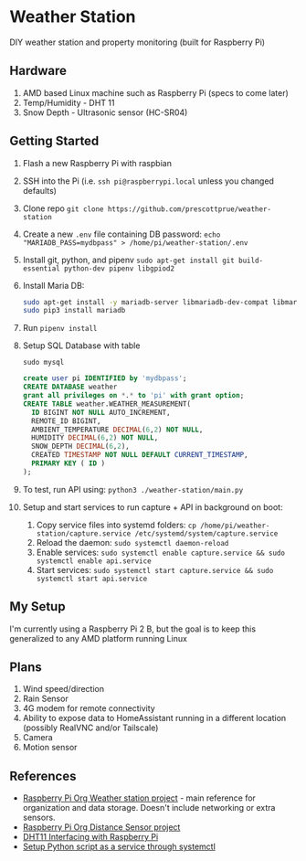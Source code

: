 # Weather Station

DIY weather station and property monitoring (built for Raspberry Pi)

## Hardware

1. AMD based Linux machine such as Raspberry Pi (specs to come later)
1. Temp/Humidity - DHT 11
1. Snow Depth - Ultrasonic sensor (HC-SR04)

## Getting Started

1. Flash a new Raspberry Pi with raspbian
1. SSH into the Pi (i.e. `ssh pi@raspberrypi.local` unless you changed defaults)
1. Clone repo `git clone https://github.com/prescottprue/weather-station`
1. Create a new `.env` file containing DB password: `echo "MARIADB_PASS=mydbpass" > /home/pi/weather-station/.env`
1. Install git, python, and pipenv `sudo apt-get install git build-essential python-dev pipenv libgpiod2`
1. Install Maria DB:
    ```bash
    sudo apt-get install -y mariadb-server libmariadb-dev-compat libmariadb-dev
    sudo pip3 install mariadb
    ```
1. Run `pipenv install`
1. Setup SQL Database with table
    ```
    sudo mysql
    ```

    ```sql
    create user pi IDENTIFIED by 'mydbpass';
    CREATE DATABASE weather
    grant all privileges on *.* to 'pi' with grant option;
    CREATE TABLE weather.WEATHER_MEASUREMENT(
      ID BIGINT NOT NULL AUTO_INCREMENT,
      REMOTE_ID BIGINT,
      AMBIENT_TEMPERATURE DECIMAL(6,2) NOT NULL,
      HUMIDITY DECIMAL(6,2) NOT NULL,
      SNOW_DEPTH DECIMAL(6,2),
      CREATED TIMESTAMP NOT NULL DEFAULT CURRENT_TIMESTAMP,
      PRIMARY KEY ( ID )
    );
    ```
1. To test, run API using: `python3 ./weather-station/main.py`
1. Setup and start services to run capture + API in background on boot:
    1. Copy service files into systemd folders: `cp /home/pi/weather-station/capture.service /etc/systemd/system/capture.service`
    1. Reload the daemon: `sudo systemctl daemon-reload`
    1. Enable services: `sudo systemctl enable capture.service && sudo systemctl enable api.service`
    1. Start services: `sudo systemctl start capture.service && sudo systemctl start api.service`

## My Setup

I'm currently using a Raspberry Pi 2 B, but the goal is to keep this generalized to any AMD platform running Linux

## Plans

1. Wind speed/direction
1. Rain Sensor
1. 4G modem for remote connectivity
1. Ability to expose data to HomeAssistant running in a different location (possibly RealVNC and/or Tailscale)
1. Camera
1. Motion sensor

## References

* [Raspberry Pi Org Weather station project](https://projects.raspberrypi.org/en/projects/build-your-own-weather-station) - main reference for organization and data storage. Doesn't include networking or extra sensors.
* [Raspberry Pi Org Distance Sensor project](https://projects.raspberrypi.org/en/projects/physical-computing/12)
* [DHT11 Interfacing with Raspberry Pi](https://www.electronicwings.com/raspberry-pi/dht11-interfacing-with-raspberry-pi)
* [Setup Python script as a service through systemctl](https://medium.com/codex/setup-a-python-script-as-a-service-through-systemctl-systemd-f0cc55a42267)